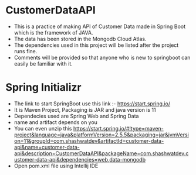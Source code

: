# CustomerDataAPI
- This is a practice of making API of Customer Data made in Spring Boot which is the framework of JAVA. 
- The data has been stored in the Mongodb Cloud Atlas.
- The dependencies used in this project will be listed after the project runs fine.
- Comments will be provided so that anyone who is new to springboot can easily be familiar with it. 

# Spring Initializr
- The link to start SpringBoot use this link :- https://start.spring.io/
- It is Maven Project, Packaging is JAR and java version is 11
- Dependecies used are Spring Web and Spring Data 
- name and artifact depends on you
- You can even unzip this https://start.spring.io/#!type=maven-project&language=java&platformVersion=2.5.5&packaging=jar&jvmVersion=11&groupId=com.shashwatdev&artifactId=customer-data-api&name=customer-data-api&description=CustomerDataAPI&packageName=com.shashwatdev.customer-data-api&dependencies=web,data-mongodb
- Open pom.xml file using Intellij IDE
